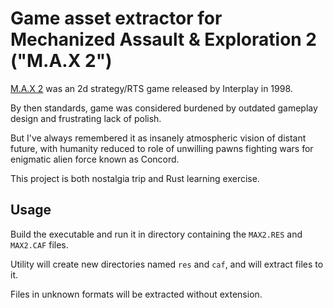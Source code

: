 Game asset extractor for Mechanized Assault & Exploration 2 ("M.A.X 2")
=======================================================================

[M.A.X 2](https://www.gog.com/game/m_a_x_m_a_x_2) was an 2d strategy/RTS game released by Interplay in 1998.

By then standards, game was considered burdened by outdated gameplay design and frustrating lack of polish.

But I've always remembered it as insanely atmospheric vision of distant future, with humanity reduced to role of unwilling pawns fighting wars for enigmatic alien force known as Concord.

This project is both nostalgia trip and Rust learning exercise.

Usage
-----

Build the executable and run it in directory containing the `MAX2.RES` and `MAX2.CAF` files.

Utility will create new directories named `res` and `caf`, and will extract files to it.

Files in unknown formats will be extracted without extension.